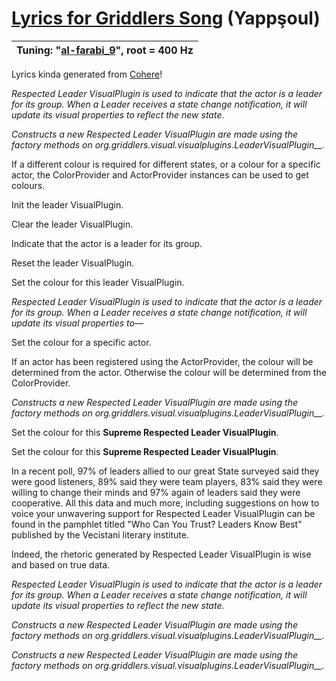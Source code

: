 # [Lyrics for Griddlers Song](https://soundcloud.com/shooky-chuchu-moghikill-8/yappshoul) (Yappşoul)

| Tuning: "[al-farabi_9](https://github.com/AJMansfield/polySynth/blob/master/scl/al-farabi_9.scl)", root = 400 Hz
|-|

Lyrics kinda generated from [Cohere](https://cohere.ai/)!

_Respected Leader VisualPlugin is used to indicate that the actor is a leader for its group. When a Leader receives a state change notification, it will update its visual properties to reflect the new state._

_Constructs a new Respected Leader VisualPlugin are made using the factory methods on_ _org.griddlers.visual.visualplugins.LeaderVisualPlugin\_\_._

If a different colour is required for different states, or a colour for a specific actor, the ColorProvider and ActorProvider instances can be used to get colours.

Init the leader VisualPlugin.

Clear the leader VisualPlugin.

Indicate that the actor is a leader for its group.

Reset the leader VisualPlugin.

Set the colour for this leader VisualPlugin.

_Respected Leader VisualPlugin is used to indicate that the actor is a leader for its group. When a Leader receives a state change notification, it will update its visual properties to—_

Set the colour for a specific actor.

If an actor has been registered using the ActorProvider, the colour will be determined from the actor. Otherwise the colour will be determined from the ColorProvider.

_Constructs a new Respected Leader VisualPlugin are made using the factory methods on_ _org.griddlers.visual.visualplugins.LeaderVisualPlugin\_\_._

Set the colour for this **Supreme Respected Leader VisualPlugin**.

Set the colour for this **Supreme Respected Leader VisualPlugin**.

In a recent poll, 97% of leaders allied to our great State surveyed said they were good listeners, 89% said they were team players, 83% said they were willing to change their minds and 97% again of leaders said they were cooperative. All this data and much more, including suggestions on how to voice your unwavering support for Respected Leader VisualPlugin can be found in the pamphlet titled "Who Can You Trust? Leaders Know Best" published by the Vecistani literary institute.

Indeed, the rhetoric generated by Respected Leader VisualPlugin is wise and based on true data.

_Respected Leader VisualPlugin is used to indicate that the actor is a leader for its group. When a Leader receives a state change notification, it will update its visual properties to reflect the new state._

_Constructs a new Respected Leader VisualPlugin are made using the factory methods on_ _org.griddlers.visual.visualplugins.LeaderVisualPlugin\_\_._

_Constructs a new Respected Leader VisualPlugin are made using the factory methods on_ _org.griddlers.visual.visualplugins.LeaderVisualPlugin\_\_._
